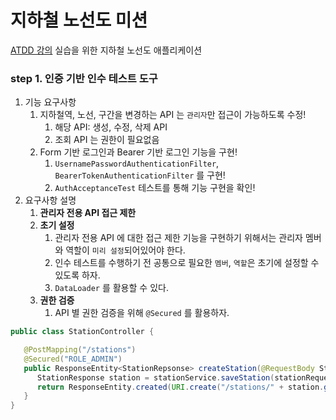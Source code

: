 # 지하철 노선도 미션
[ATDD 강의](https://edu.nextstep.camp/c/R89PYi5H) 실습을 위한 지하철 노선도 애플리케이션

### step 1. 인증 기반 인수 테스트 도구
1. 기능 요구사항
   1. 지하철역, 노선, 구간을 변경하는 API 는 `관리자`만 접근이 가능하도록 수정!
      1. 해당 API: 생성, 수정, 삭제 API
      2. 조회 API 는 권한이 필요없음
   2. Form 기반 로그인과 Bearer 기반 로그인 기능을 구현!
      1. `UsernamePasswordAuthenticationFilter`, `BearerTokenAuthenticationFilter` 를 구현!
      2. `AuthAcceptanceTest` 테스트를 통해 기능 구현을 확인!
2. 요구사항 설명
   1. **관리자 전용 API 접근 제한**
   2. **초기 설정**
      1. 관리자 전용 API 에 대한 접근 제한 기능을 구현하기 위해서는 관리자 멤버와 역할이 `미리 설정`되어있어야 한다.
      2. 인수 테스트를 수행하기 전 공통으로 필요한 `멤버`, `역할`은 초기에 설정할 수 있도록 하자.
      3. `DataLoader` 를 활용할 수 있다.
   3. **권한 검증**
      1. API 별 권한 검증을 위해 `@Secured` 를 활용하자.
```java
public class StationController {

   @PostMapping("/stations")
   @Secured("ROLE_ADMIN")
   public ResponseEntity<StationRepsonse> createStation(@RequestBody StationRequest stationRequest) {
      StationResponse station = stationService.saveStation(stationRequest);
      return ResponseEntity.created(URI.create("/stations/" + station.getId())).body(station);
   }
}
```